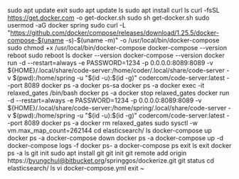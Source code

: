 sudo apt update
exit
sudo apt update
ls
sudo apt install curl
ls
curl -fsSL https://get.docker.com -o get-docker.sh
sudo sh get-docker.sh
sudo usermod -aG docker spring
sudo curl -L "https://github.com/docker/compose/releases/download/1.25.5/docker-compose-$(uname -s)-$(uname -m)" -o /usr/local/bin/docker-compose
sudo chmod +x /usr/local/bin/docker-compose
docker-compose --version
reboot
sudo reboot
ls
docker --version
docker-compose --version
docker run -d --restart=always -e PASSWORD=1234 -p 0.0.0.0:8089:8089 -v ${HOME}/.local/share/code-server:/home/coder/.local/share/code-server -v $(pwd):/home/spring -u "$(id -u):$(id -g)" codercom/code-server:latest --port 8089
docker ps -a
docker ps-sa
docker ps -a
docker exec -it relaxed_gates /bin/bash
docker ps -a
docker stop relaxed_gates
docker run -d --restart=always -e PASSWORD=1234 -p 0.0.0.0:8089:8089 -v ${HOME}/.local/share/code-server:/home/spring/.local/share/code-server -v $(pwd):/home/spring -u "$(id -u):$(id -g)" codercom/code-server:latest --port 8089
docker ps -a
docker rm relaxed_gates
sudo sysctl -w vm.max_map_count=262144
cd elasticsearch/
ls
docker-compose up
docker ps -a
docker-compose down
docker ps -a
docker-compose up -d
docker-compose logs -f
docker ps- a
docker-compose ps
exit
ls
exit
docker ps -a
ls
git init
sudo apt install git
git init
git remote add origin https://byungchul@bitbucket.org/springgos/dockerize.git
git status
cd elasticsearch/
ls
vi docker-compose.yml
exit
~